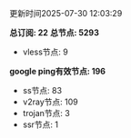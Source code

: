 更新时间2025-07-30 12:03:29

**总订阅: 22**
**总节点: 5293**
- vless节点: 9

**google ping有效节点: 196**
- ss节点: 83
- v2ray节点: 109
- trojan节点: 3
- ssr节点: 1
